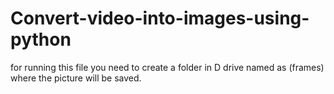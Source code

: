 # Convert-video-into-images-using-python

for running this file you need to create a folder in D drive named as (frames) where the picture will be saved.
